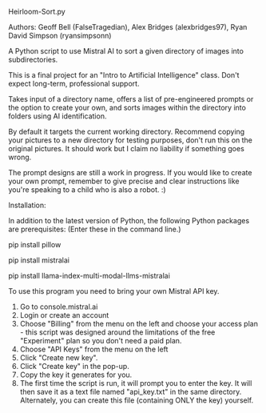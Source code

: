 Heirloom-Sort.py

Authors: Geoff Bell (FalseTragedian), Alex Bridges (alexbridges97), Ryan David Simpson (ryansimpsonn)

A Python script to use Mistral AI to sort a given directory of images into subdirectories.

This is a final project for an "Intro to Artificial Intelligence" class. Don't expect long-term, professional support.

Takes input of a directory name, offers a list of pre-engineered prompts or the option to create your own, and sorts images within the directory into folders using AI identification.

By default it targets the current working directory. Recommend copying your pictures to a new directory for testing purposes, don't run this on the original pictures. It should work but I claim no liability if something goes wrong.

The prompt designs are still a work in progress. If you would like to create your own prompt, remember to give precise and clear instructions like you're speaking to a child who is also a robot. :)

Installation:

In addition to the latest version of Python, the following Python packages are prerequisites: (Enter these in the command line.)

pip install pillow

pip install mistralai

pip install llama-index-multi-modal-llms-mistralai

To use this program you need to bring your own Mistral API key.
1. Go to console.mistral.ai
2. Login or create an account
3. Choose "Billing" from the menu on the left and choose your access plan - this script was designed around the limitations of the free "Experiment" plan so you don't need a paid plan.
4. Choose "API Keys" from the menu on the left
5. Click "Create new key".
6. Click "Create key" in the pop-up.
7. Copy the key it generates for you.
8. The first time the script is run, it will prompt you to enter the key. It will then save it as a text file named "api_key.txt" in the same directory. Alternately, you can create this file (containing ONLY the key) yourself.
